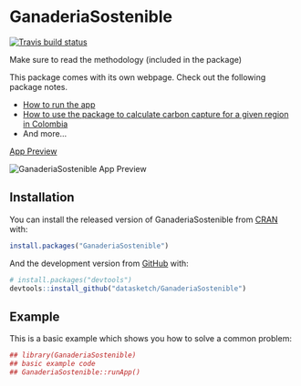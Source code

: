 
<!-- README.md is generated from README.Rmd. Please edit that file -->

# GanaderiaSostenible

<!-- badges: start -->

[![Travis build
status](https://travis-ci.org/datasketch/GanaderiaSostenible.svg?branch=master)](https://travis-ci.org/datasketch/GanaderiaSostenible)
<!-- badges: end -->

Make sure to read the methodology (included in the package)

This package comes with its own webpage. Check out the following package
notes.

  - [How to run the
    app](https://datasketch.github.io/GanaderiaSostenible/articles/how-to-run-the-app.html)
  - [How to use the package to calculate carbon capture for a given
    region in
    Colombia](https://datasketch.github.io/GanaderiaSostenible/articles/how-to-run-the-app.html)
  - And more…

[App Preview](https://randommonkey.shinyapps.io/GanaderiaSostenible)

![GanaderiaSostenible App
Preview](https://raw.githubusercontent.com/datasketch/GanaderiaSostenible/master/inst/app_preview.png)

## Installation

You can install the released version of GanaderiaSostenible from
[CRAN](https://CRAN.R-project.org) with:

``` r
install.packages("GanaderiaSostenible")
```

And the development version from [GitHub](https://github.com/) with:

``` r
# install.packages("devtools")
devtools::install_github("datasketch/GanaderiaSostenible")
```

## Example

This is a basic example which shows you how to solve a common problem:

``` r
## library(GanaderiaSostenible)
## basic example code
## GanaderiaSostenible::runApp()
```
